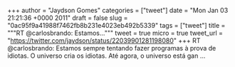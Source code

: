 
+++
author = "Jaydson Gomes"
categories = ["tweet"]
date = "Mon Jan 03 21:21:36 +0000 2011"
draft = false
slug = "0ac95f9a41988f7462fb8b231e4023eb492b5339"
tags = ["tweet"]
title = """RT @carlosbrando: Estamos..."""
tweet = true
micro = true
tweet_url = "https://twitter.com/jaydson/status/22039901281198080"
+++
RT @carlosbrando: Estamos sempre tentando fazer programas à prova de idiotas. O universo cria os idiotas. Até agora, o universo está gan ...
